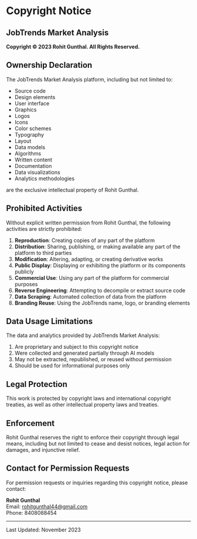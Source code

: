 # Copyright Notice

## JobTrends Market Analysis

**Copyright © 2023 Rohit Gunthal. All Rights Reserved.**

## Ownership Declaration

The JobTrends Market Analysis platform, including but not limited to:

- Source code
- Design elements
- User interface
- Graphics
- Logos
- Icons
- Color schemes
- Typography
- Layout
- Data models
- Algorithms
- Written content
- Documentation
- Data visualizations
- Analytics methodologies

are the exclusive intellectual property of Rohit Gunthal.

## Prohibited Activities

Without explicit written permission from Rohit Gunthal, the following activities are strictly prohibited:

1. **Reproduction**: Creating copies of any part of the platform
2. **Distribution**: Sharing, publishing, or making available any part of the platform to third parties
3. **Modification**: Altering, adapting, or creating derivative works
4. **Public Display**: Displaying or exhibiting the platform or its components publicly
5. **Commercial Use**: Using any part of the platform for commercial purposes
6. **Reverse Engineering**: Attempting to decompile or extract source code
7. **Data Scraping**: Automated collection of data from the platform
8. **Branding Reuse**: Using the JobTrends name, logo, or branding elements

## Data Usage Limitations

The data and analytics provided by JobTrends Market Analysis:

1. Are proprietary and subject to this copyright notice
2. Were collected and generated partially through AI models
3. May not be extracted, republished, or reused without permission
4. Should be used for informational purposes only

## Legal Protection

This work is protected by copyright laws and international copyright treaties, as well as other intellectual property laws and treaties.

## Enforcement

Rohit Gunthal reserves the right to enforce their copyright through legal means, including but not limited to cease and desist notices, legal action for damages, and injunctive relief.

## Contact for Permission Requests

For permission requests or inquiries regarding this copyright notice, please contact:

**Rohit Gunthal**  
Email: rohitgunthal44@gmail.com  
Phone: 8408088454

---

Last Updated: November 2023 